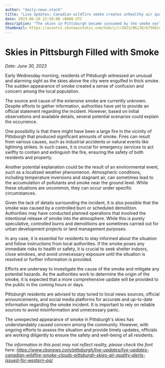 ```yaml
---
author: "daily-news-stack"
title: "Live Updates: Canadian wildfire smoke creates unhealthy air quality across Pittsburgh area - CBS Pittsburgh"
date: 2023-06-28 22:59:00 +0000 UTC
description: "The skies in Pittsburgh became consumed by the smoke early Wednesday morning."
thumbnail: https://assets1.cbsnewsstatic.com/hub/i/r/2023/06/28/b75b61c3-2ea6-4cd0-9feb-c019fe5fa405/thumbnail/1200x630/652efd309619369e99ac8fd064ffab6b/fzs4jsjxgaihvhw.jpg?v=f3503a7856c58c20acab4eae8bb1f0f4
---
```


# Skies in Pittsburgh Filled with Smoke

*Date: June 30, 2023*

Early Wednesday morning, residents of Pittsburgh witnessed an unusual and alarming sight as the skies above the city were engulfed in thick smoke. The sudden appearance of smoke created a sense of confusion and concern among the local population.

The source and cause of the extensive smoke are currently unknown. Despite efforts to gather information, authorities have yet to provide an official statement regarding the incident. However, based on initial observations and available details, several potential scenarios could explain the occurrence.

One possibility is that there might have been a large fire in the vicinity of Pittsburgh that produced significant amounts of smoke. Fires can result from various causes, such as industrial accidents or natural events like lightning strikes. In such cases, it is crucial for emergency services to act swiftly to contain and extinguish the fire, ensuring the safety of both residents and property.

Another potential explanation could be the result of an environmental event, such as a localized weather phenomenon. Atmospheric conditions, including temperature inversions and stagnant air, can sometimes lead to the accumulation of pollutants and smoke near the ground level. While these situations are uncommon, they can occur under specific circumstances.

Given the lack of details surrounding the incident, it is also possible that the smoke was caused by a controlled burn or scheduled demolition. Authorities may have conducted planned operations that involved the intentional release of smoke into the atmosphere. While this is purely speculative, controlled burns and demolitions are sometimes carried out for urban development projects or land management purposes.

In any case, it is essential for residents to stay informed about the situation and follow instructions from local authorities. If the smoke poses any immediate risks to health or safety, it is crucial to seek shelter indoors, close windows, and avoid unnecessary exposure until the situation is resolved or further information is provided.

Efforts are underway to investigate the cause of the smoke and mitigate any potential hazards. As the authorities work to determine the origin of the smoke, it is expected that a more comprehensive update will be provided to the public in the coming hours or days.

Pittsburgh residents are advised to stay tuned to local news sources, official announcements, and social media platforms for accurate and up-to-date information regarding the smoke incident. It is important to rely on reliable sources to avoid misinformation and unnecessary panic.

The unexpected appearance of smoke in Pittsburgh's skies has understandably caused concern among the community. However, with ongoing efforts to assess the situation and provide timely updates, officials are working diligently to ensure the safety and well-being of all residents.

*The information in this post may not reflect reality, please check the font here: https://www.cbsnews.com/pittsburgh/live-updates/live-updates-canadian-wildfire-smoke-clouds-pittsburgh-skies-air-quality-alerts-issued-for-western-pa/*